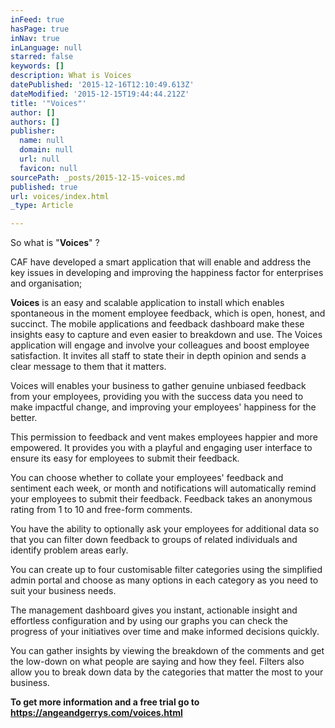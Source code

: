 ```yaml
---
inFeed: true
hasPage: true
inNav: true
inLanguage: null
starred: false
keywords: []
description: What is Voices
datePublished: '2015-12-16T12:10:49.613Z'
dateModified: '2015-12-15T19:44:44.212Z'
title: '"Voices"'
author: []
authors: []
publisher:
  name: null
  domain: null
  url: null
  favicon: null
sourcePath: _posts/2015-12-15-voices.md
published: true
url: voices/index.html
_type: Article

---
```

So what is "**Voices**" ?

CAF have developed a smart application that will enable and
address the key issues in developing and improving the happiness factor for
enterprises and organisation;

**Voices** is an easy and scalable application to install
which enables spontaneous in the moment employee feedback, which is open,
honest, and succinct. The mobile applications and feedback dashboard make these
insights easy to capture and even easier to breakdown and use. The Voices
application will engage and involve your colleagues and boost employee
satisfaction. It invites all staff to state their in depth opinion and sends a
clear message to them that it matters. 

Voices will enables your business to gather genuine unbiased
feedback from your employees, providing you with the success data you need to
make impactful change, and improving your employees' happiness for the better.

This permission to feedback and vent makes employees happier
and more empowered. It provides you with a playful and engaging user interface to
ensure its easy for employees to submit their feedback.

You can choose whether to collate your employees' feedback
and sentiment each week, or month and notifications will automatically remind
your employees to submit their feedback. Feedback takes an anonymous rating
from 1 to 10 and free-form comments.

You have the ability to optionally ask your employees for
additional data so that you can filter down feedback to groups of related
individuals and identify problem areas early.

You can create up to four customisable filter categories
using the simplified admin portal and choose as many options in each category
as you need to suit your business needs.

The management dashboard gives you instant, actionable insight
and effortless configuration and by using our graphs you can check the progress
of your initiatives over time and make informed decisions quickly.

You can gather insights by viewing the breakdown of the
comments and get the low-down on what people are saying and how they feel.
Filters also allow you to break down data by the categories that matter the
most to your business.

**To get more information and a free trial go to https://angeandgerrys.com/voices.html**